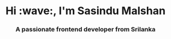 <h1 align="center">Hi :wave:, I'm Sasindu Malshan</h1>
<h3 align="center">A passionate frontend developer from Srilanka</h3>
